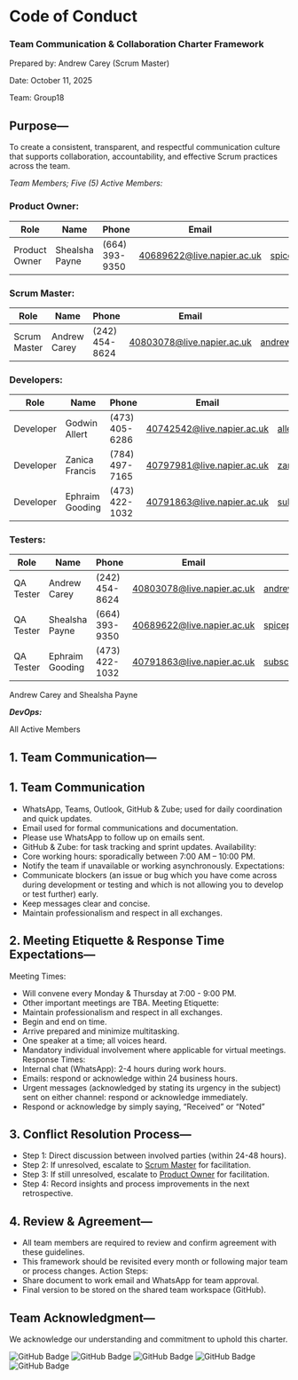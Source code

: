 # Code of Conduct
### Team Communication & Collaboration Charter Framework

Prepared by: Andrew Carey (Scrum Master)

Date: October 11, 2025

Team: Group18

## Purpose—
To create a consistent, transparent, and respectful communication culture that supports collaboration, accountability, and effective Scrum practices across the team.

*Team Members; Five (5) Active Members:*

### Product Owner:
| Role          | Name         | Phone          | Email                     | Personal Email            |
|---------------|--------------|----------------|---------------------------|---------------------------|
|Product Owner  |Shealsha Payne|(664) 393-9350  |40689622@live.napier.ac.uk |spicepayne@gmail.com       |

### Scrum Master:

| Role          | Name         | Phone          | Email                     | Personal Email            |
|---------------|--------------|----------------|---------------------------|---------------------------|
|Scrum Master   | Andrew Carey |(242) 454-8624  |40803078@live.napier.ac.uk | andrewcarey654@gmail.com  |


### Developers:

| Role      | Name            | Phone            | Email                      | Personal Email             |
|-----------|-----------------|------------------|----------------------------|----------------------------|
| Developer | Godwin Allert   | (473) 405-6286   | 40742542@live.napier.ac.uk | allertgodwin@gmail.com     |
| Developer | Zanica Francis  | (784) 497-7165   | 40797981@live.napier.ac.uk | zanica3.0@hotmail.com      |
| Developer | Ephraim Gooding | (473) 422-1032   | 40791863@live.napier.ac.uk |  subscription@egooding.com |

### Testers:	

| Role      | Name         | Phone          | Email                     | Personal Email            |
|-----------|--------------|----------------|---------------------------|---------------------------|
| QA Tester | Andrew Carey |(242) 454-8624  |40803078@live.napier.ac.uk | andrewcarey654@gmail.com  |
| QA Tester |Shealsha Payne|(664) 393-9350  |40689622@live.napier.ac.uk | spicepayne@gmail.com      |
| QA Tester |Ephraim Gooding|(473) 422-1032| 40791863@live.napier.ac.uk | subscription@egooding.com |

Andrew Carey and Shealsha Payne

***DevOps:***	

All Active Members

## 1. Team Communication—

## 1. Team Communication
* WhatsApp, Teams, Outlook, GitHub & Zube; used for daily coordination and quick updates.
* Email used for formal communications and documentation.
* Please use WhatsApp to follow up on emails sent.
* GitHub & Zube: for task tracking and sprint updates.
Availability:
* Core working hours: sporadically between 7:00 AM – 10:00 PM.
* Notify the team if unavailable or working asynchronously.
Expectations:
* Communicate blockers (an issue or bug which you have come across during development or testing and which is not allowing you to develop or test further) early.
* Keep messages clear and concise.
* Maintain professionalism and respect in all exchanges.


## 2. Meeting Etiquette & Response Time Expectations—

Meeting Times:
* Will convene every Monday & Thursday at 7:00 - 9:00 PM.
* Other important meetings are TBA.
Meeting Etiquette:
* Maintain professionalism and respect in all exchanges.
* Begin and end on time.
* Arrive prepared and minimize multitasking.
* One speaker at a time; all voices heard.
* Mandatory individual involvement where applicable for virtual meetings.
Response Times:
* Internal chat (WhatsApp): 2-4 hours during work hours.
* Emails: respond or acknowledge within 24 business hours.
* Urgent messages (acknowledged by stating its urgency in the subject) sent on either channel: respond or acknowledge immediately.
* Respond or acknowledge by simply saying, “Received” or “Noted”


## 3. Conflict Resolution Process—
* Step 1: Direct discussion between involved parties (within 24-48 hours).
* Step 2: If unresolved, escalate to [Scrum Master](#scrum-master) for facilitation.
* Step 3: If still unresolved, escalate to [Product Owner](#product-owner) for facilitation.
* Step 4: Record insights and process improvements in the next retrospective.


## 4. Review & Agreement—
* All team members are required to review and confirm agreement with these guidelines. 
* This framework should be revisited every month or following major team or process changes.
Action Steps:
* Share document to work email and WhatsApp for team approval.
* Final version to be stored on the shared team workspace (GitHub).


## Team Acknowledgment—

We acknowledge our understanding and commitment to uphold this charter.

![GitHub Badge](https://img.shields.io/badge/Signed-%40AndrewCarey1-green)
![GitHub Badge](https://img.shields.io/badge/Signed-%40SpicePayne-green)
![GitHub Badge](https://img.shields.io/badge/Signed-%40allertg-green)
![GitHub Badge](https://img.shields.io/badge/Signed-%40zanica-green)
![GitHub Badge](https://img.shields.io/badge/Signed-%40ephygood-green)
